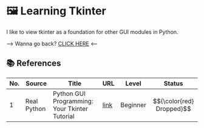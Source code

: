 # 🖼️ Learning Tkinter

I like to view tkinter as a foundation for other GUI modules in Python.

--> Wanna go back? [CLICK HERE](https://github.com/Akane625/Personal-Projects) <--

## 📚 References
| No. | Source | Title | URL | Level | Status |
|-----|--------|-------|-----|-------|--------|
| 1 | Real Python | Python GUI Programming: Your Tkinter Tutorial | [link](https://realpython.com/python-gui-tkinter/#making-your-applications-interactive) | Beginner | $${\color{red} Dropped}$$ |
